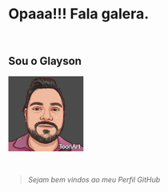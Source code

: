 <!--![Glayson Github](https://github.com/GlaysonSSantana/GlaysonSSantana/assets/67384588/d7d929ad-e9a0-4f1b-8c07-f780fa316aad)
<br>-->
# Opaaa!!! Fala galera.
<br>
<h2><strong>Sou o Glayson<br>
</strong></h2>
<p><img src="imagens/img2.jpeg" heigth="150" width="150" aling="middle">
</p>
<br>
<blockquote><i>Sejam bem vindos ao meu Perfil GitHub</i></blockquote>





<!--
**GlaysonSSantana/GlaysonSSantana** is a ✨ _special_ ✨ repository because its `README.md` (this file) appears on your GitHub profile.

Here are some ideas to get you started:

- 🔭 I’m currently working on ...
- 🌱 I’m currently learning ...
- 👯 I’m looking to collaborate on ...
- 🤔 I’m looking for help with ...
- 💬 Ask me about ...
- 📫 How to reach me: ...
- 😄 Pronouns: ...
- ⚡ Fun fact: ...
-->
